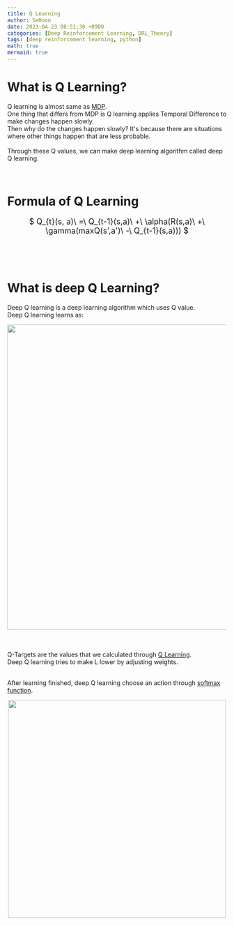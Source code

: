 ```yaml
---
title: Q Learning
author: SeHoon
date: 2023-04-23 08:51:30 +0900
categories: [Deep Reinforcement Learning, DRL_Theory]
tags: [deep reinforcement learning, python]
math: true
mermaid: true
---
```


# What is Q Learning?
Q learning is almost same as [MDP](https://csh970605.github.io/posts/MDP/).<br>
One thing that differs from MDP is Q learning applies Temporal Difference to make changes happen slowly. <br>
Then why do the changes happen slowly? It's because there are situations where other things happen that are less probable.<br><br>
Through these Q values, we can make deep learning algorithm called deep Q learning.
<br><br><br>

# Formula of Q Learning

<center>
<font size=4>

$ Q_{t}(s, a)\ =\ Q_{t-1}(s,a)\ +\ \alpha(R(s,a)\ +\ \gamma(maxQ(s',a')\ -\ Q_{t-1}(s,a))) $
</font>
</center>

<br><br><br>

# What is deep Q Learning?
Deep Q learning is a deep learning algorithm which uses Q value.<br>
Deep Q learning learns as:
<center>
<img src="https://user-images.githubusercontent.com/28240052/234835771-a3202160-f6c3-46f5-a0d3-67783004629c.png" width=700>
</center>
<br><br>

Q-Targets are the values that we calculated through [Q Learning](https://csh970605.github.io/posts/Q_Learning/#how-does-q-learning-learn-in-deep-learning).<br>
Deep Q learning tries to make L lower by adjusting weights.
<br><br>

After learning finished, deep Q learning choose an action through [softmax function](https://csh970605.github.io/posts/Softmax/).
<center>
<img src="https://user-images.githubusercontent.com/28240052/234836858-2c974ffb-464e-46cf-bc35-43df3b884346.png" width=500>
</center>
<br><br>

